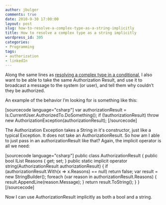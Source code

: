 ```yaml
---
author: jbulger
comments: true
date: 2010-9-30 17:00:00
layout: post
slug: how-to-resolve-a-complex-type-as-a-string-implicitly
title: How to resolve a complex type as a string implicitly
wordpress_id: 305
categories:
- Programming
tags:
- authorization
- linkedIn
---
```


Along the same lines as [resolving a complex type in a conditional](http://josephbulger.com/programming/how-to-use-a-complex-type-in-a-conditional/), I also want to be able to take the same Authorization Result, and use it to broadcast a message to the system (or user), and tell them why couldn’t they be authorized.<!-- more -->

An example of the behavior I’m looking for is something like this:

[sourcecode language="csharp"]
var authorizationResult = Is.CurrentUser.AuthorizedTo.DoSomething();
if (!authorizationResult)
    throw new AuthorizationException(authorizationResult);
[/sourcecode]

The Authorization Exception takes a String in it's constructor, just like a typical Exception. It does not take an AuthorizationResult. So how am I able to just pass in an authorizationResult like that? Again, the implicit operator is all we need:

[sourcecode language="csharp"]
public class AuthorizationResult
{
    public bool IList<reason> Reasons { get; set; }
    public static implicit operator string(AuthorizationResult authorizationResult)
    {
        if (authorizationResult.With(x =&gt; x.Reasons) == null)
            return false;
        var result = new StringBuilder();
        foreach (var reason in authorizationResult.Reasons)
        {
            result.AppendLine(reason.Message);
        }
        return result.ToString();
    }
}
[/sourcecode]

Now I can use AuthorizationResult implicitly as both a bool and a string.
